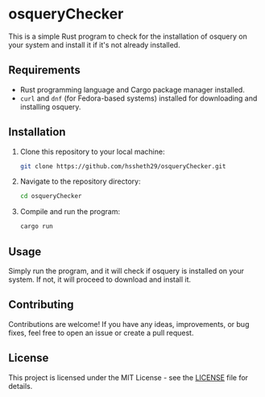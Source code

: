 # osqueryChecker

This is a simple Rust program to check for the installation of osquery on your system and install it if it's not already installed.

## Requirements

- Rust programming language and Cargo package manager installed.
- `curl` and `dnf` (for Fedora-based systems) installed for downloading and installing osquery.

## Installation

1. Clone this repository to your local machine:

    ```bash
    git clone https://github.com/hssheth29/osqueryChecker.git
    ```

2. Navigate to the repository directory:

    ```bash
    cd osqueryChecker
    ```

3. Compile and run the program:

    ```bash
    cargo run
    ```

## Usage

Simply run the program, and it will check if osquery is installed on your system. If not, it will proceed to download and install it.

## Contributing

Contributions are welcome! If you have any ideas, improvements, or bug fixes, feel free to open an issue or create a pull request.

## License

This project is licensed under the MIT License - see the [LICENSE](LICENSE) file for details.

